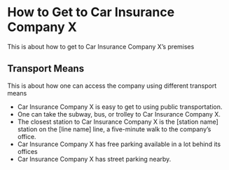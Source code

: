 # How to Get to Car Insurance Company X

This is about how to get to Car Insurance Company X’s premises

## Transport Means

This is about how one can access the company using different transport means

- Car Insurance Company X is easy to get to using public transportation.
- One can take the subway, bus, or trolley to Car Insurance Company X.
- The closest station to Car Insurance Company X is the [station name] station on the [line name] line, a five-minute walk to the company’s office.
- Car Insurance Company X has free parking available in a lot behind its offices
- Car Insurance Company X has street parking nearby.
